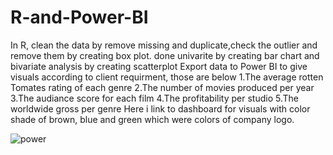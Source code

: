 # R-and-Power-BI
In R, clean the data by remove missing and duplicate,check the outlier and remove them by creating box plot.
done univarite by creating bar chart and bivariate analysis by creating scatterplot
Export data to Power BI to give visuals according to client requirment, those are below
1.The average rotten Tomates rating of each genre
2.The number of movies produced per year
3.The audiance score for each film
4.The profitability per studio
5.The worldwide gross per genre
Here i link to dashboard for visuals with color shade of brown, blue and green which were colors of company logo.

 ![power](https://github.com/SaeedIram/R-and-Power-BI/assets/136697415/fd727f94-fe16-4a20-812e-982da7b17614)
